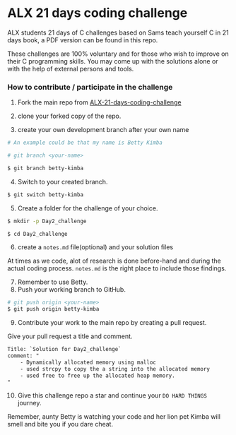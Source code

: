 # ALX 21 days coding challenge
ALX students 21 days of C challenges based on Sams teach yourself C in 21 days book, a PDF version can be found in this repo.

These challenges are 100% voluntary and for those who wish to improve on their C programming skills. You may come up with the solutions alone or with the help of external persons and tools.

### How to contribute / participate in the challenge

1. Fork the main repo from [ALX-21-days-coding-challenge](https://github.com/dutkulang/ALX-21-days-coding-challenge)

2. clone your forked copy of the repo.

3. create your own development branch after your own name

```sh
# An example could be that my name is Betty Kimba

# git branch <your-name>

$ git branch betty-kimba
```
4. Switch to your created branch.

```sh
$ git switch betty-kimba
```
5. Create a folder for the challenge of your choice.
```sh
$ mkdir -p Day2_challenge

$ cd Day2_challenge
```
6. create a `notes.md` file(optional) and your solution files

At times as we code, alot of research is done before-hand and during the actual coding process. `notes.md` is the right place to include those findings.

7. Remember to use Betty.
8. Push your working branch to GitHub.

```sh
# git push origin <your-name>
$ git push origin betty-kimba
```
9. Contribute your work to the main repo by creating a pull request.

Give your pull request a title and comment.
```txt
Title: `Solution for Day2_challenge`
comment: "
    - Dynamically allocated memory using malloc
    - used strcpy to copy the a string into the allocated memory
    - used free to free up the allocated heap memory.
"
```
10. Give this challenge repo a star and continue your `DO HARD THINGS` journey.

Remember, aunty Betty is watching your code and her lion pet Kimba will smell and bite you if you dare cheat.